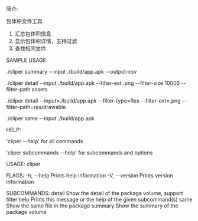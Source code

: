 简介:

包体积文件工具

1. 汇总包体积信息 
2. 显示包体积详情，支持过滤 
3. 查找相同文件

SAMPLE USAGE:

./cliper summary --input ./build/app.apk --output-csv

./cliper detail --input ./build/app.apk --filter-ext .png --filter-size 10000 --filter-path assets

./cliper detail --input=./build/app.apk --filter-type=Res --filter-ext=.png --filter-path=res/drawable

./cliper same --input ./build/app.apk

HELP:

'cliper --help' for all commands

'cliper subcommands --help' for subcommands and options

USAGE:
    cliper <SUBCOMMAND>

FLAGS:
    -h, --help       Prints help information
    -V, --version    Prints version information

SUBCOMMANDS:
    detail     Show the detail of the package volume, support filter
    help       Prints this message or the help of the given subcommand(s)
    same       Show the same file in the package
    summary    Show the summary of the package volume



